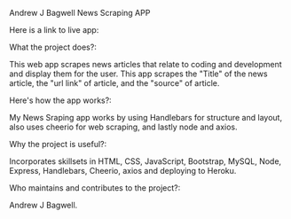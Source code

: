 Andrew J Bagwell News Scraping APP

Here is a link to live app: 

What the project does?:

This web app scrapes news articles that relate to coding and development and display them for the user. This app scrapes the "Title" of the news article, the "url link" of article, and the "source" of article. 

Here's how the app works?:

My News Sraping app works by using Handlebars for structure and layout, also uses cheerio for web scraping, and lastly node and axios. 

Why the project is useful?:

Incorporates skillsets in HTML, CSS, JavaScript, Bootstrap, MySQL, Node, Express, Handlebars, Cheerio, axios and deploying to Heroku.

Who maintains and contributes to the project?:

Andrew J Bagwell.
